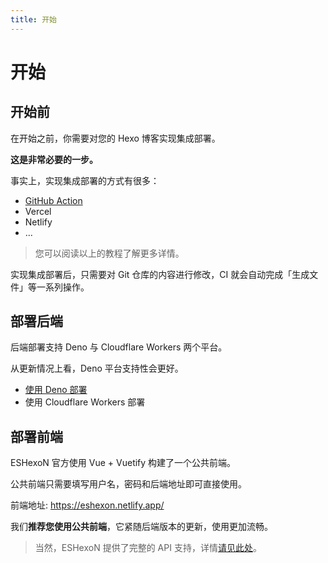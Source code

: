```yaml
---
title: 开始
---
```

# 开始

## 开始前

在开始之前，你需要对您的 Hexo 博客实现集成部署。

**这是非常必要的一步。**

事实上，实现集成部署的方式有很多：

- [GitHub Action](https://blog.yfun.top/posts/2241387868/)
- Vercel
- Netlify
- ...

> 您可以阅读以上的教程了解更多详情。

实现集成部署后，只需要对 Git 仓库的内容进行修改，CI 就会自动完成「生成文件」等一系列操作。

## 部署后端

后端部署支持 Deno 与 Cloudflare Workers 两个平台。

从更新情况上看，Deno 平台支持性会更好。

- [使用 Deno 部署](/deploy/deno.html)
- 使用 Cloudflare Workers 部署


## 部署前端

ESHexoN 官方使用 Vue + Vuetify 构建了一个公共前端。

公共前端只需要填写用户名，密码和后端地址即可直接使用。

前端地址: https://eshexon.netlify.app/

我们**推荐您使用公共前端**，它紧随后端版本的更新，使用更加流畅。

> 当然，ESHexoN 提供了完整的 API 支持，详情[请见此处](/api/)。




